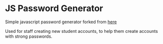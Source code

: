 # JS Password Generator

Simple javascript password generator forked from [here](http://aleksandr-rakov.github.com/password-generator)

Used for staff creating new student accounts, to help them create accounts with strong passwords.
